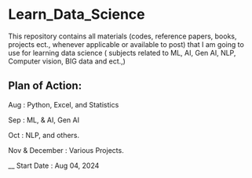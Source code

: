 # Learn_Data_Science

This repository contains all materials (codes, reference papers, books, projects ect., whenever applicable or available to post) that I am going to use for learning data science ( subjects related to ML, AI, Gen AI, NLP, Computer vision, BIG data and ect.,) 

## Plan of Action:

Aug : Python, Excel, and Statistics

Sep : ML, & AI, Gen AI

Oct : NLP, and others.

Nov & December : Various Projects.

__ Start Date : Aug 04, 2024
